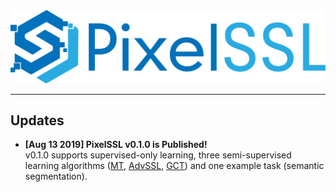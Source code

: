 <div align="center">
  <img src="img/pixelssl-logo.png" width="650"/>
</div>

---

## Updates

- **[Aug 13 2019] PixelSSL v0.1.0 is Published!**  
  v0.1.0 supports supervised-only learning, three semi-supervised learning algorithms 
  ([MT](https://arxiv.org/abs/1703.01780), 
  [AdvSSL](https://arxiv.org/abs/1802.07934), 
  [GCT](https://arxiv.org/abs/2008.05258)) 
  and one example task (semantic segmentation).